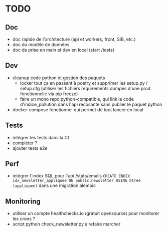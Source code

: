 # TODO

## Doc

- doc rapide de l'architecture (api et workers, front, SIB, etc.)
- doc du modèle de données
- doc de prise en main et dev en local (start /tests)

## Dev

- cleanup code python et gestion des paquets
  - locker tout ça en passant à poetry et supprimer les setup.py / setup.cfg (utiliser les fichiers requirements dumpés d'une prod fonctionnelle via pip freeze)
  - faire un mono repo python-compatible, qui link le code d'indice_pollution dans l'api recosante sans publier le paquet python
- docker-compose fonctionnel qui permet de tout lancer en local

## Tests

- intégrer les tests dans la CI
- compléter ?
- ajouter tests e2e

## Perf

- intégrer l'index SQL pour l'api /stats/emails `CREATE INDEX idx_newsletter_appliquee ON public.newsletter USING btree (appliquee)` dans une migration alembic

## Monitoring

- utiliser un compte healthchecks.io (gratuit opensource) pour monitorer les crons ?
- script python check_newsletter.py à refaire marcher

